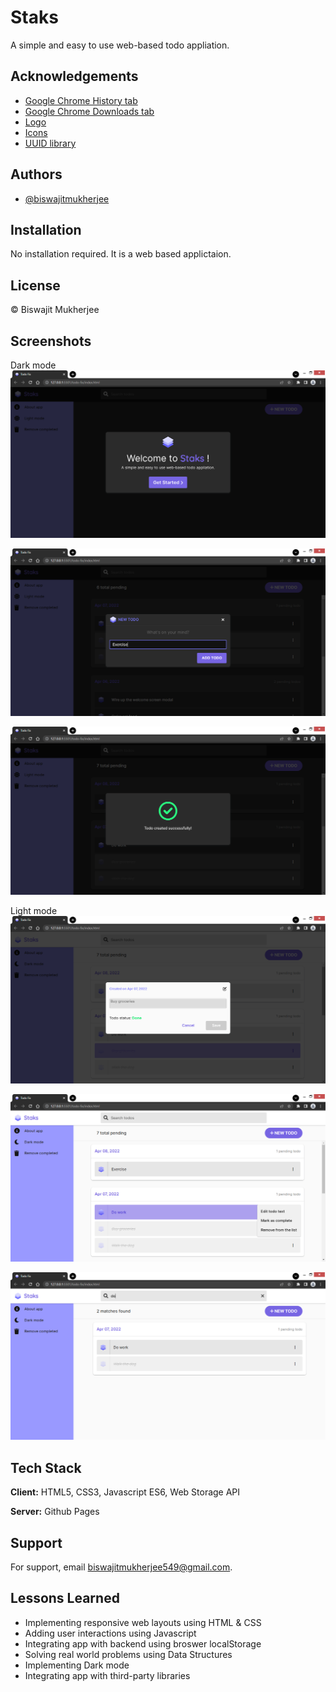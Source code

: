 
# Staks

A simple and easy to use web-based todo appliation.


## Acknowledgements

 - [Google Chrome History tab](chrome://history/)
 - [Google Chrome Downloads tab](chrome://downloads/)
 - [Logo](https://iconscout.com/icon/layer-1957315)
 - [Icons](https://fontawesome.com/icons)
 - [UUID library](https://github.com/thenativeweb/uuidv4)
 
 


## Authors

- [@biswajitmukherjee](https://github.com/Biswajit-Mukherjee)


## Installation

No installation required. It is a web based applictaion.

    
## License

&copy; Biswajit Mukherjee


<!-- ![Logo](./img/logo.ico) -->


## Screenshots

Dark mode
![App Dark Screenshot 1](./img/screenshots/app-dark-ss-1.png)

![App Dark Screenshot 2](./img/screenshots/app-dark-ss-2.png)

![App Dark Screenshot 3](./img/screenshots/app-dark-ss-3.png)


Light mode
![App Light Screenshot 1](./img/screenshots/app-light-ss-1.png)

![App Light Screenshot 2](./img/screenshots/app-light-ss-2.png)

![App Light Screenshot 3](./img/screenshots/app-light-ss-3.png)


## Tech Stack

**Client:** HTML5, CSS3, Javascript ES6, Web Storage API

**Server:** Github Pages


## Support

For support, email biswajitmukherjee549@gmail.com.


## Lessons Learned

- Implementing responsive web layouts using HTML & CSS
- Adding user interactions using Javascript
- Integrating app with backend using broswer localStorage
- Solving real world problems using Data Structures
- Implementing Dark mode
- Integrating app with third-party libraries


